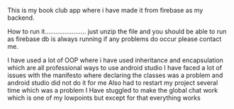 This is my book club app where i have made it from firebase as my backend.

How to run it.......................
just unzip the file and you should be able to run as firebase db is always running if any problems do occur please contact me.




I have used a lot of OOP where i have used inheritance and encapsulation which are all professional ways to use android studio
I have faced a lot of issues with the manifesto where declaring the classes was a problem and android studio did not do it for me
Also had to restart my project several time which was a problem
I Have stuggled to make the global chat work which is one of my lowpoints but except for that everything works
